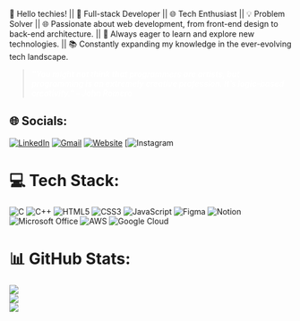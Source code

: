 👋 Hello techies! ||
🚀 Full-stack Developer || 🌐 Tech Enthusiast || 💡 Problem Solver ||
🌐 Passionate about web development, from front-end design to back-end architecture. ||
🔧 Always eager to learn and explore new technologies. ||
📚 Constantly expanding my knowledge in the ever-evolving tech landscape.


> <p style="color: white;"><strong><em>"You might not think that programmers are artists, but programming is an extremely creative profession. It’s logic-based creativity." - John Romero</em></strong></p>


## 🌐 Socials:
 [![LinkedIn](https://img.shields.io/badge/LinkedIn-0077B5?style=for-the-badge&logo=linkedin&logoColor=white)](https://linkedin.com/in/ankurrajsahu)
[![Gmail](https://img.shields.io/badge/Gmail-D14836?style=for-the-badge&logo=gmail&logoColor=white)](https://mail.google.com/mail/u/1/?dispatcher_command=master_lookup#inbox?compose=CllgCJZbjcVNgHdCzHKRtmPcbKVzBjKjJFZFGdSgljBLTmrKshMGkTZGPlHDsJsSKRDgbTfvMZg)
  [![Website](https://img.shields.io/badge/Internet%20Explorer-0076D6?style=for-the-badge&logo=Internet%20Explorer&logoColor=white)](http://www.ankurraj.com.s3-website-ap-northeast-1.amazonaws.com)
 [![Instagram](https://www.instagram.com/ankurrajj/)
 
# 💻 Tech Stack:
![C](https://img.shields.io/badge/c-%2300599C.svg?style=for-the-badge&logo=c&logoColor=white) ![C++](https://img.shields.io/badge/c++-%2300599C.svg?style=for-the-badge&logo=c%2B%2B&logoColor=white)  ![HTML5](https://img.shields.io/badge/html5-%23E34F26.svg?style=for-the-badge&logo=html5&logoColor=white) ![CSS3](https://img.shields.io/badge/css3-%231572B6.svg?style=for-the-badge&logo=css3&logoColor=white) ![JavaScript](https://img.shields.io/badge/javascript-%23323330.svg?style=for-the-badge&logo=javascript&logoColor=%23F7DF1E)	![Figma](https://img.shields.io/badge/figma-%23F24E1E.svg?style=for-the-badge&logo=figma&logoColor=white)  ![Notion](https://img.shields.io/badge/Notion-%23000000.svg?style=for-the-badge&logo=notion&logoColor=white) ![Microsoft Office](https://img.shields.io/badge/Microsoft_Office-D83B01?style=for-the-badge&logo=microsoft-office&logoColor=white)
![AWS](https://img.shields.io/badge/AWS-%23FF9900.svg?style=for-the-badge&logo=amazon-aws&logoColor=white)
![Google Cloud](https://img.shields.io/badge/GoogleCloud-%234285F4.svg?style=for-the-badge&logo=google-cloud&logoColor=white)
# 📊 GitHub Stats:
![](https://github-readme-stats.vercel.app/api?username=ankurraj007&theme=dark&hide_border=false&include_all_commits=false&count_private=false)<br/>
![](https://github-readme-streak-stats.herokuapp.com/?user=ankurraj007&theme=dark&hide_border=false)<br/>
![](https://github-readme-stats.vercel.app/api/top-langs/?username=ankurraj007&theme=dark&hide_border=false&include_all_commits=false&count_private=false&layout=compact)



